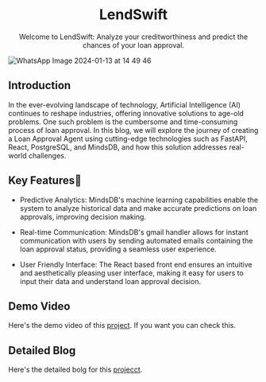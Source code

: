<h1 align="center">LendSwift</h1>

<p align="center">
Welcome to LendSwift: Analyze your creditworthiness and predict the chances of your loan approval.
</p>


![WhatsApp Image 2024-01-13 at 14 49 46](https://github.com/bishalbera/loan-agent/assets/123734227/d6642343-035c-41e2-bc53-cff7d1c47152)


## Introduction 
In the ever-evolving landscape of technology, Artificial Intelligence (AI) continues to reshape industries, offering innovative solutions to age-old problems. One such problem is the cumbersome and time-consuming process of loan approval. In this blog, we will explore the journey of creating a Loan Approval Agent using cutting-edge technologies such as FastAPI, React, PostgreSQL, and MindsDB, and how this solution addresses real-world challenges.

## Key Features🚀
- Predictive Analytics: MindsDB's machine learning capabilities enable the system to analyze historical data and make accurate predictions on loan approvals, improving decision making.

- Real-time Communication: MindsDB's gmail handler allows for instant communication with users by sending automated emails containing the loan approval status, providing a seamless user experience.

- User Friendly Interface: The React based front end ensures an intuitive and aesthetically pleasing user interface, making it easy for users to input their data and understand loan approval decision.


## Demo Video
Here's the demo video of this [project](https://www.youtube.com/watch?v=FqFY93oStT8). If you want you can check this.


## Detailed Blog
Here's the detailed bolg for this [projecct](https://blog.bishalonline.co/revolutionizing-loan-approval-ai-powered-fastapi-and-mindsdb-solution-for-instant-decisions).
